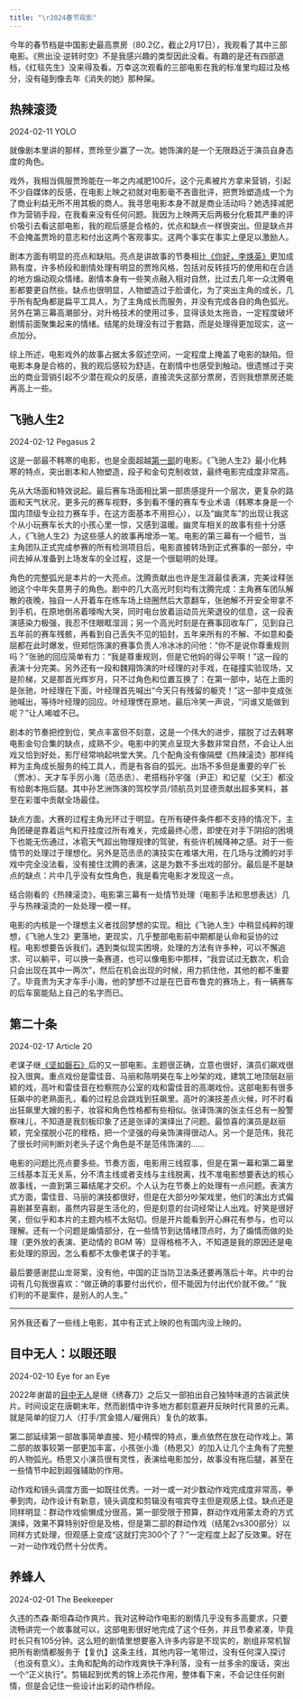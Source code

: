 ```yaml
---
title: "\r2024春节观影"
---
```

今年的春节档是中国影史最高票房（80.2亿，截止2月17日），我观看了其中三部电影。《熊出没·逆转时空》不是我感兴趣的类型因此没看。有趣的是还有四部退档，《红毯先生》没来得及看。万幸这次观看的三部电影在我的标准里均超过及格分，没有碰到像去年《消失的她》那种屎。
## 热辣滚烫

2024-02-11 YOLO

就像剧本里讲的那样，贾玲至少赢了一次。她饰演的是一个无限趋近于演员自身态度的角色。

戏外，我相当佩服贾玲能在一年之内减肥100斤。这个元素被片方拿来营销，引起不少自媒体的反感，在电影上映之初就对电影毫不吝啬批评，把贾玲塑造成一个为了商业利益无所不用其极的商人。我寻思电影本身不就是商业活动吗？她选择减肥作为营销手段，在我看来没有任何问题。我因为上映两天后两极分化极其严重的评价吸引去看这部电影，我的观后感是合格的，优点和缺点一样很突出。但是缺点并不会掩盖贾玲的意志和付出这两个客观事实。这两个事实在事实上便足以激励人。

剧本方面有明显的亮点和缺陷。亮点是讲故事的节奏相比[《你好，李焕英》](https://imzm.im/spring-festival-movies-2021)更加成熟有度，许多桥段和剧情处理有明显的贾玲风格，包括对反转技巧的使用和在合适的地方煽动观众情绪。剧情本身有一些笑点融入相对自然，比过去几年一众沈腾电影都要更自然些。缺点也很明显，人物塑造过于脸谱化，为了突出主角的成长，几乎所有配角都是扁平工具人，为了主角成长而服务，并没有完成各自的角色弧光。另外在第三幕高潮部分，对升格技术的使用过多，显得该处太拖沓，一定程度破坏剧情前面聚集起来的情绪。结尾的处理没有过于套路，而是处理得更加现实，这一点加分。

综上所述，电影戏外的故事占据太多叙述空间，一定程度上掩盖了电影的缺陷。但电影本身是合格的，我的观后感较为舒适，在剧情中也感受到触动。很遗憾过于突出的商业营销引起不少潜在观众的反感，直接流失这部分票房，否则我想票房还能再高上一些。
## 飞驰人生2

2024-02-12 Pegasus 2

这是一部最不韩寒的电影，也是全面超越[第一部](https://imzm.im/movies-recently)的电影。《飞驰人生2》最小化韩寒的特点，突出剧本和人物塑造，段子和金句克制收敛，最终电影完成度非常高。

先从大场面和特效说起。最后赛车场面相比第一部质感提升一个层次，更复杂的路面和天气状况，更多元的赛车视野，多到看不懂的赛车专业术语（韩寒本身是一个国内顶级专业拉力赛车手，在这方面基本不用担心），以及“幽灵车”的出现让我这个从小玩赛车长大的小孩心里一惊，又感到温暖。幽灵车相关的故事有些十分感人，《飞驰人生2》为这些感人的故事再增添一笔。电影的第三幕有一个细节，当主角团队正式完成参赛的所有检测项目后，电影直接转场到正式赛事的一部分，中间去掉从准备到上场发车的全过程，这是一个很聪明的处理。

角色的完整弧光是本片的一大亮点。沈腾贡献出也许是生涯最佳表演，完美诠释张驰这个中年失意男子的角色。剧中的几大高光时刻均有沈腾完成：主角赛车团队解散的夜晚，独自一人开着车在练车场上绕圈然后大意翻车，张驰解不开安全带拿不到手机，在原地倒吊着嚎啕大哭，同时电台放着运动员光荣退役的信息，这一段表演感染力极强，我忍不住眼眶湿润；另一个高光时刻是在赛事回收车厂，见到自己五年前的赛车残骸，再看到自己丢失不见的铅封，五年来所有的不解、不如意和委屈都在此时爆发，但郑恺饰演的赛事负责人冷冰冰的问他：“你不是说你尊重规则吗？”张驰的回应简单有力：“我是尊重规则，但是它他妈的得公平啊！”这一段的表演十分完美。另外还有一段和魏翔饰演的叶经理的对手戏，在碰撞实验现场，又是阶梯，又是那首光辉岁月，只不过角色和位置互换了：在第一部中，站在上面的是张驰，叶经理在下面，叶经理首先喊出“今天只有残留的躯壳！”这一部中变成张驰喊出，等待叶经理的回应。叶经理愣在原地，最后冷笑一声说，“问谁又能做到呢？”让人唏嘘不已。

剧本的节奏把控到位，笑点丰富但不刻意，这是一个伟大的进步，摆脱了过去韩寒电影金句合集的缺点，成熟不少。电影中的笑点呈现大多数非常自然，不会让人出戏又恰到好处，影厅经常响起哄堂大笑。几个配角没有像隔壁《热辣滚烫》那样纯粹为主角成长服务的纯工具人，而是有各自的弧光。出场不多但是重要的辛厂长（贾冰）、天才车手厉小海（范丞丞）、老搭档孙宇强（尹正）和记星（父王）都没有给剧本拖后腿。其中孙艺洲饰演的驾校学员/领航员刘显德贡献出超多笑料，甚至在彩蛋中贡献全场最佳。

缺点方面，大赛的过程主角光环过于明显。在所有硬件条件都不支持的情况下，主角团硬是靠着运气和开挂度过所有难关，完成最终心愿，即使在对手下阴招的困境下也能无伤通过，冰雹天气超出物理规律的驾驶，有些许机械降神之感。对于一些情节的处理过于理想化。另外是范丞丞的演技实在难堪大用，在几场与沈腾的对手戏中完全没法看，没有接住沈腾的表演，这是为数不多出戏的部分。最后是不是缺点的缺点：片中几乎没有女性角色，我是看完电影才发现这一点。

结合刚看的《热辣滚烫》，电影第三幕有一处情节处理（电影手法和思想表达）几乎与热辣滚烫的一处处理一模一样。

电影的内核是一个理想主义者找回梦想的实现。相比《飞驰人生》中稍显纯粹的理想，《飞驰人生2》更落地，更现实，几乎整部电影前中期都是认命和妥协的过程。电影想要告诉我们，遇到类似现实困境，处理的方法有许多种，可以不懈追求、可以躺平，可以换一条赛道，也可以像电影中那样，“我尝试过无数次，机会只会出现在其中一两次”，然后在机会出现的时候，用力抓住他，其他的都不重要了。毕竟贵为天才车手小海，他的梦想不过是在巴音布鲁克的赛场上，有一辆赛车的后车窗能贴上自己的名字而已。
## 第二十条

2024-02-17 Article 20

老谋子继[《坚如磐石》](https://imzm.im/oct-2023-watched-movies)后的又一部电影。主题很正确，立意也很好，演员们飙戏很投入很爽。重点戏份是雷佳音、马丽和陈明昊在车上吵架的戏，建筑工地顶层赵丽颖的戏，高叶和雷佳音在检察院办公室的戏和雷佳音的高潮戏份。这部电影有很多狂飙中的老熟面孔，看的过程总会跳戏到狂飙里。高叶的演技差点火候，时不时看出狂飙里大嫂的影子，妆容和角色性格都有些相似。张译饰演的张主任总有一股警察味儿，不知道是我刻板印象了还是张译的演绎出了问题。最惊喜的演员是赵丽颖，完全摆脱小花的桎梏，把一个坚强的母亲饰演得很动人。另一个是范伟，我花了很长时间判断刘老头子这个角色是不是范伟饰演的……

电影的问题比亮点要多些。节奏方面，电影用三线叙事，但是在第一幕和第二幕里三线基本互无关系，分不清主线或者支线与主线脱离，找不准电影想要表达的核心故事线，一直到第三幕结尾才交织。个人认为在节奏上的处理有一点问题。表演方式方面，雷佳音、马丽的演技都很好，但是在大部分吵架戏里，他们的演出方式偏喜剧甚至喜剧，虽然内容是生活化的，但是刻意的台词经常让人出戏。好笑是很好笑，但似乎和本片的主题内核不太贴切。但是开片能看到开心麻花有参与，也可以理解。还有一个问题是煽情部分，在一些情节到达情绪顶点时，为了煽情而做的处理（更外放的表演、更动情的 BGM 等）显得格格不入，不知道是我的原因还是电影处理的原因，怎么看都不太像老谋子的手笔。

最后要感谢昆山龙哥案，没有他，中国的正当防卫法条还要再落后十年。片中的台词有几句我很喜欢：“做正确的事要付出代价，但不能因为付出代价就不做。” “我们判的不是案件，是别人的人生。”

---

另外我还看了一些线上电影，其中有正式上映的也有国内没上映的。
## 目中无人：以眼还眼

2024-02-10 Eye for an Eye

2022年谢苗的[目中无人](https://movie.douban.com/subject/35295405)是继《绣春刀》之后又一部拍出自己独特味道的古装武侠片。时间设定在唐朝末年，然而剧情中许多地方都刻意避开反映时代背景的元素。就是简单的捉刀人（打手/赏金猎人/雇佣兵）复仇的故事。

第二部延续第一部故事简单直接、短小精悍的特点，重点依然在放在动作戏上。第二部的故事较第一部更加丰富，小孩张小渔（杨恩又）的加入让几个主角有了完整的人物弧光。杨恩又小演员很有灵性，表演给电影加分，故事没有拖后腿，甚至在一些情节中起到超强辅助的作用。

动作戏和镜头调度方面一如既往优秀。一对一或一对少数动作戏完成度非常高，拳拳到肉，动作设计有新意，镜头调度和剪辑没有喧宾夺主但是观感上佳。缺点还是同样明显：群动作戏偷懒成分很高，第一部受限于预算，群动作戏用蒙太奇的方式演绎，效果不算特别好但是及格，但是第二部的群动作戏（结尾2vs300部分）以同样方式处理，但观感上变成“这就打完300个了？”一定程度上起了反效果。好在一对一动作戏仍然十分优秀。
## 养蜂人

2024-02-01 The Beekeeper

久违的杰森·斯坦森动作爽片。我对这种动作电影的剧情几乎没有多高要求，只要流畅讲完一个故事就可以，这部电影很好地完成了这个任务，并且节奏紧凑，毕竟时长只有105分钟。这么短的剧情里想要塞入许多内容是不现实的，剧组非常机智把所有剧情都服务于【复仇】这条主线，其他内容一笔带过，没有任何深入探讨（也没有意义）。主角和配角的动作戏爽快干净利落，没有一丝多余的废话，突出一个“正义执行”。剪辑起到优秀的锦上添花作用，整体看下来，不会记住任何剧情，但是会记住一些设计出彩的动作桥段。